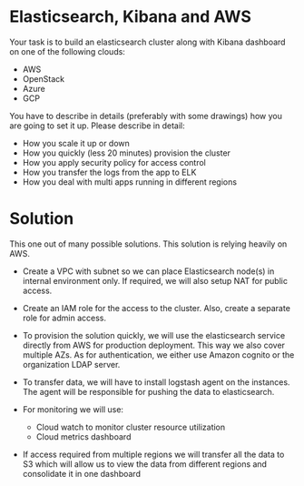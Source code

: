 # Elasticsearch, Kibana and AWS

Your task is to build an elasticsearch cluster along with Kibana dashboard on one of the following clouds:

* AWS
* OpenStack
* Azure
* GCP

You have to describe in details (preferably with some drawings) how you are going to set it up.
Please describe in detail:

- How you scale it up or down
- How you quickly (less 20 minutes) provision the cluster
- How you apply security policy for access control
- How you transfer the logs from the app to ELK
- How you deal with multi apps running in different regions

# Solution

This one out of many possible solutions. This solution is relying heavily on AWS.

* Create a VPC with subnet so we can place Elasticsearch node(s) in internal environment only.
  If required, we will also setup NAT for public access. 

* Create an IAM role for the access to the cluster. Also, create a separate role for admin access.

* To provision the solution quickly, we will use the elasticsearch service directly from AWS for production deployment.
  This way we also cover multiple AZs. As for authentication, we either use Amazon cognito or the organization LDAP server.

* To transfer data, we will have to install logstash agent on the instances. The agent will be responsible
  for pushing the data to elasticsearch.

* For monitoring we will use:

    * Cloud watch to monitor cluster resource utilization
    * Cloud metrics dashboard

* If access required from multiple regions we will transfer all the data to S3 which will allow us to view the data
  from different regions and consolidate it in one dashboard
